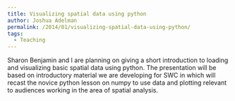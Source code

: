 ```yaml
---
title: Visualizing spatial data using python
author: Joshua Adelman
permalink: /2014/01/visualizing-spatial-data-using-python/
tags:
  - Teaching
---
```

Sharon Benjamin and I are planning on giving a short introduction to loading and visualizing basic spatial data using python. The presentation will be based on introductory material we are developing for SWC in which will recast the novice python lesson on numpy to use data and plotting relevant to audiences working in the area of spatial analysis.
